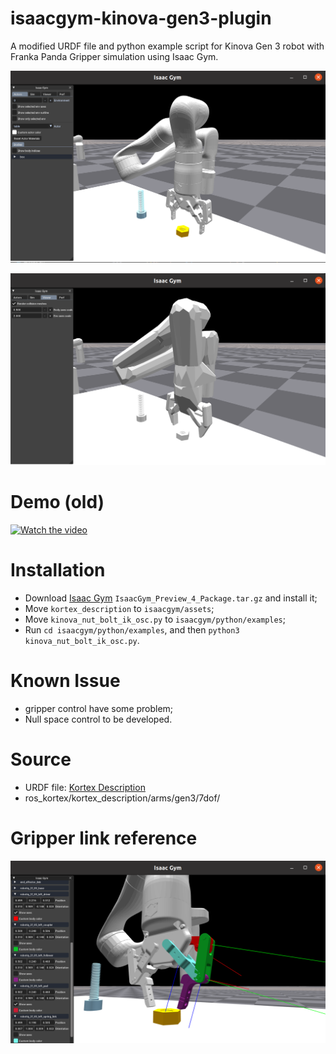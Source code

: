 # isaacgym-kinova-gen3-plugin

A modified URDF file and python example script for Kinova Gen 3 robot with Franka Panda Gripper simulation using Isaac Gym.

![](render.png)

![](collision.png)

# Demo (old)

[![Watch the video](https://img.youtube.com/vi/5W43jEBt8k4/maxresdefault.jpg)](https://youtu.be/5W43jEBt8k4)

# Installation

- Download [Isaac Gym](https://developer.nvidia.com/isaac-gym) `IsaacGym_Preview_4_Package.tar.gz` and install it;
- Move `kortex_description` to `isaacgym/assets`;
- Move `kinova_nut_bolt_ik_osc.py` to `isaacgym/python/examples`;
- Run `cd isaacgym/python/examples`, and then `python3 kinova_nut_bolt_ik_osc.py`.

# Known Issue

- gripper control have some problem;
- Null space control to be developed.

# Source

- URDF file: [Kortex Description](https://github.com/Kinovarobotics/ros_kortex/tree/noetic-devel/kortex_description)
- ros_kortex/kortex_description/arms/gen3/7dof/

# Gripper link reference

![](robotiq_hand_mapping.png)
